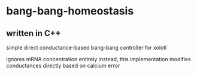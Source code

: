 # bang-bang-homeostasis
## written in C++

simple direct conductance-based bang-bang controller for xolotl

ignores mRNA concentration entirely
instead, this implementation modifies conductances directly based on calcium error
